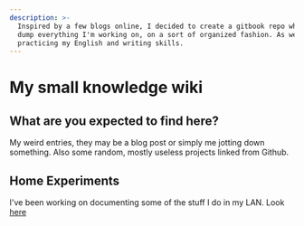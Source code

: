 ```yaml
---
description: >-
  Inspired by a few blogs online, I decided to create a gitbook repo where I can
  dump everything I'm working on, on a sort of organized fashion. As well as,
  practicing my English and writing skills.
---
```


# My small knowledge wiki

## What are you expected to find here?

My weird entries, they may be a blog post or simply me jotting down something. Also some random, mostly useless projects linked from Github.

## Home Experiments

I've been working on documenting some of the stuff I do in my LAN. Look [here](home-experiments-1/raspberry/)

